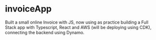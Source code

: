 # invoiceApp

Built a small online Invoice with JS, now using as practice building a Full Stack app with Typescript, React and AWS (will be deploying using CDK), connecting the backend using Dynamo.
